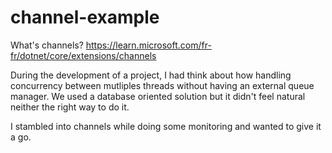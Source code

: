 # channel-example

What's channels?
https://learn.microsoft.com/fr-fr/dotnet/core/extensions/channels

During the development of a project, I had think about how handling concurrency between mutliples threads without having an external queue manager. 
We used a database oriented solution but it didn't feel natural neither the right way to do it.

I stambled into channels while doing some monitoring and wanted to give it a go.